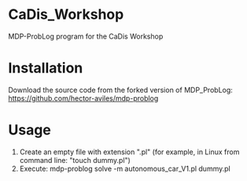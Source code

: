 # CaDis_Workshop
MDP-ProbLog program for the CaDis Workshop

# Installation

Download the source code from the forked version of MDP_ProbLog: https://github.com/hector-aviles/mdp-problog

# Usage

1) Create an empty file with extension ".pl" (for example, in Linux from command line: "touch dummy.pl")
2) Execute: mdp-problog solve -m autonomous_car_V1.pl  dummy.pl
